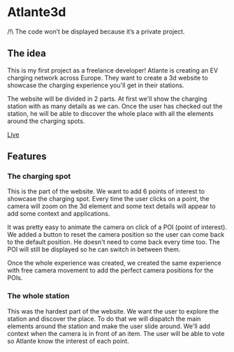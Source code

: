 # Atlante3d

/!\ The code won’t be displayed because it’s a private project.

## The idea

This is my first project as a freelance developer! Atlante is creating an EV charging network across Europe. They want to create a 3d website to showcase the charging experience you'll get in their stations.

The website will be divided in 2 parts. At first we'll show the charging station with as many details as we can. Once the user has checked out the station, he will be able to discover the whole place with all the elements around the charging spots.

[Live](https://www.atlante-3dexperience.com/)

## Features

### The charging spot

This is the part of the website. We want to add 6 points of interest to showcase the charging spot. Every time the user clicks on a point, the camera will zoom on the 3d element and some text details will appear to add some context and applications.

It was pretty easy to animate the camera on click of a POI (point of interest). We added a button to reset the camera position so the user can come back to the default position. He doesn't need to come back every time too. The POI will still be displayed so he can switch in between them.

Once the whole experience was created, we created the same experience with free camera movement to add the perfect camera positions for the POIs.

### The whole station

This was the hardest part of the website.
We want the user to explore the station and discover the place. To do that we will dispatch the main elements around the station and make the user slide around. We'll add context when the camera is in front of an item. The user will be able to vote so Atlante know the interest of each point.
